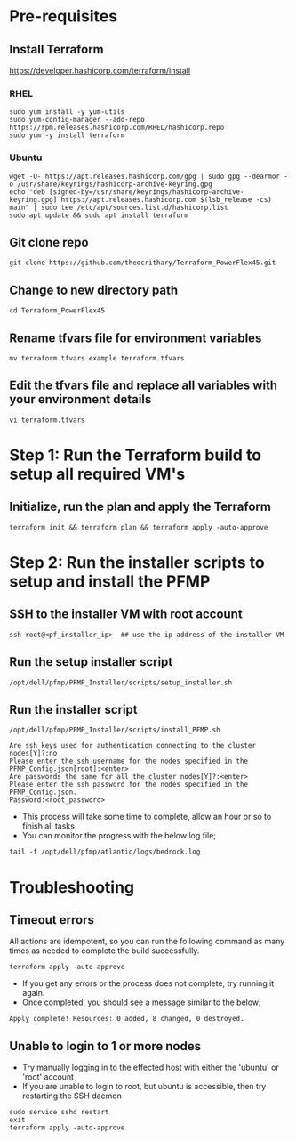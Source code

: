 # Pre-requisites

## Install Terraform
https://developer.hashicorp.com/terraform/install

### RHEL
```
sudo yum install -y yum-utils
sudo yum-config-manager --add-repo https://rpm.releases.hashicorp.com/RHEL/hashicorp.repo
sudo yum -y install terraform
```

### Ubuntu
```
wget -O- https://apt.releases.hashicorp.com/gpg | sudo gpg --dearmor -o /usr/share/keyrings/hashicorp-archive-keyring.gpg
echo "deb [signed-by=/usr/share/keyrings/hashicorp-archive-keyring.gpg] https://apt.releases.hashicorp.com $(lsb_release -cs) main" | sudo tee /etc/apt/sources.list.d/hashicorp.list
sudo apt update && sudo apt install terraform
```

## Git clone repo
```
git clone https://github.com/theocrithary/Terraform_PowerFlex45.git
```

## Change to new directory path
```
cd Terraform_PowerFlex45
```

## Rename tfvars file for environment variables
```
mv terraform.tfvars.example terraform.tfvars
```

## Edit the tfvars file and replace all variables with your environment details
```
vi terraform.tfvars
```
# Step 1: Run the Terraform build to setup all required VM's

## Initialize, run the plan and apply the Terraform
```
terraform init && terraform plan && terraform apply -auto-approve
```

# Step 2: Run the installer scripts to setup and install the PFMP

## SSH to the installer VM with root account
```
ssh root@<pf_installer_ip>  ## use the ip address of the installer VM
```

## Run the setup installer script
```
/opt/dell/pfmp/PFMP_Installer/scripts/setup_installer.sh
```

## Run the installer script
```
/opt/dell/pfmp/PFMP_Installer/scripts/install_PFMP.sh

Are ssh keys used for authentication connecting to the cluster nodes[Y]?:no
Please enter the ssh username for the nodes specified in the PFMP_Config.json[root]:<enter>
Are passwords the same for all the cluster nodes[Y]?:<enter>
Please enter the ssh password for the nodes specified in the PFMP_Config.json.
Password:<root_password>
```

- This process will take some time to complete, allow an hour or so to finish all tasks
- You can monitor the progress with the below log file;

```
tail -f /opt/dell/pfmp/atlantic/logs/bedrock.log
```

# Troubleshooting

## Timeout errors
All actions are idempotent, so you can run the following command as many times as needed to complete the build successfully.
```
terraform apply -auto-approve
```
- If you get any errors or the process does not complete, try running it again.
- Once completed, you should see a message similar to the below;
```
Apply complete! Resources: 0 added, 8 changed, 0 destroyed.
```

## Unable to login to 1 or more nodes
- Try manually logging in to the effected host with either the 'ubuntu' or 'root' account
- If you are unable to login to root, but ubuntu is accessible, then try restarting the SSH daemon

```
sudo service sshd restart
exit
terraform apply -auto-approve
```